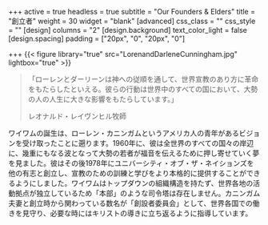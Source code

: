 +++
active = true
headless = true
subtitle = "Our Founders & Elders"
title = "創立者"
weight = 30
widget = "blank"
[advanced]
css_class = ""
css_style = ""
[design]
columns = "2"
[design.background]
text_color_light = false
[design.spacing]
padding = ["20px", "0", "20px", "0"]

+++
{{< figure library="true" src="LorenandDarleneCunningham.jpg" lightbox="true" >}}

> 「ローレンとダーリーンは神への従順を通して、世界宣教のあり方に革命をもたらしたといえる。彼らの行動は世界中のすべての国において、大勢の人の人生に大きな影響をもたらしています。」
>
> レオナルド・レイヴンヒル牧師

ワイワムの誕生は、ローレン・カニンガムというアメリカ人の青年があるビジョンを受け取ったことに遡ります。1960年に、彼は全世界のすべての国々の岸辺に、幾重にもなる波となって大勢の若者が福音を伝えるために押し寄せていく夢を見ました。彼はその後1978年にユニバーシティ・オブ・ザ・ネイションズを他の有志と創立し、宣教のための訓練と学びをより本格的に提供することができるようにしました。ワイワムはトップダウンの組織構造を持たず、世界各地の活動拠点が独立しているため「本部」のような司令塔は存在しません。カニンガム夫妻と創立時から関わっている数名が「創設者委員会」として、世界各国での働きを見守り、必要な時にはキリストの導きに立ち返るように指導しています。